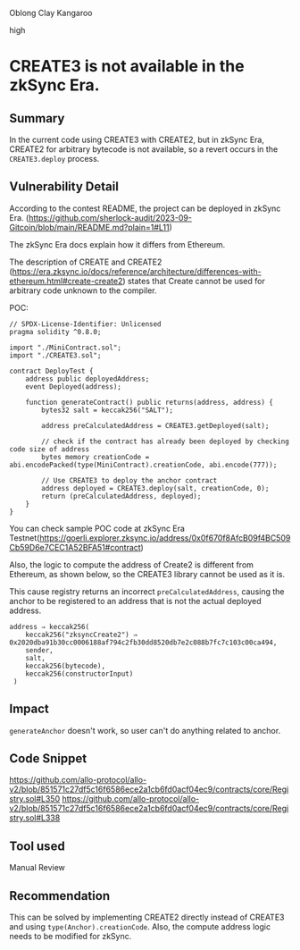 Oblong Clay Kangaroo

high

# CREATE3 is not available in the zkSync Era.
## Summary
In the current code using CREATE3 with CREATE2, but in zkSync Era, CREATE2 for arbitrary bytecode is not available, so a revert occurs in the `CREATE3.deploy` process.

## Vulnerability Detail
According to the contest README, the project can be deployed in zkSync Era. (https://github.com/sherlock-audit/2023-09-Gitcoin/blob/main/README.md?plain=1#L11)

The zkSync Era docs explain how it differs from Ethereum.

The description of CREATE and CREATE2 (https://era.zksync.io/docs/reference/architecture/differences-with-ethereum.html#create-create2) states that Create cannot be used for arbitrary code unknown to the compiler.

POC: 
```solidity
// SPDX-License-Identifier: Unlicensed
pragma solidity ^0.8.0;

import "./MiniContract.sol";
import "./CREATE3.sol";

contract DeployTest {
    address public deployedAddress;
    event Deployed(address);
    
    function generateContract() public returns(address, address) {
        bytes32 salt = keccak256("SALT");

        address preCalculatedAddress = CREATE3.getDeployed(salt);

        // check if the contract has already been deployed by checking code size of address
        bytes memory creationCode = abi.encodePacked(type(MiniContract).creationCode, abi.encode(777));

        // Use CREATE3 to deploy the anchor contract
        address deployed = CREATE3.deploy(salt, creationCode, 0);
        return (preCalculatedAddress, deployed);
    }
}
```
You can check sample POC code at zkSync Era Testnet(https://goerli.explorer.zksync.io/address/0x0f670f8AfcB09f4BC509Cb59D6e7CEC1A52BFA51#contract)

Also, the logic to compute the address of Create2 is different from Ethereum, as shown below, so the CREATE3 library cannot be used as it is.

This cause registry returns an incorrect `preCalculatedAddress`, causing the anchor to be registered to an address that is not the actual deployed address.

```solidity 
address ⇒ keccak256( 
    keccak256("zksyncCreate2") ⇒ 0x2020dba91b30cc0006188af794c2fb30dd8520db7e2c088b7fc7c103c00ca494, 
    sender, 
    salt, 
    keccak256(bytecode), 
    keccak256(constructorInput)
 ) 
```



## Impact
`generateAnchor` doesn't work, so user can't do anything related to anchor.

## Code Snippet
https://github.com/allo-protocol/allo-v2/blob/851571c27df5c16f6586ece2a1cb6fd0acf04ec9/contracts/core/Registry.sol#L350
https://github.com/allo-protocol/allo-v2/blob/851571c27df5c16f6586ece2a1cb6fd0acf04ec9/contracts/core/Registry.sol#L338
## Tool used

Manual Review

## Recommendation
This can be solved by implementing CREATE2 directly instead of CREATE3 and using `type(Anchor).creationCode`.
Also, the compute address logic needs to be modified for zkSync.
